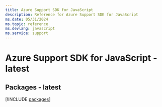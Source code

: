 ```yaml
---
title: Azure Support SDK for JavaScript
description: Reference for Azure Support SDK for JavaScript
ms.date: 05/31/2024
ms.topic: reference
ms.devlang: javascript
ms.service: support
---
```

# Azure Support SDK for JavaScript - latest
## Packages - latest
[!INCLUDE [packages](support-index.md)]